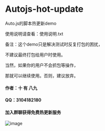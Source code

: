 # Autojs-hot-update
Auto.js的脚本热更新demo

使用说明请查看：使用说明.txt

备注：这个demo只是解决测试时反复打包的困扰，

不建议最终打包给用户时使用。

当然，如果你的用户不会抓包等操作，

那就可以继续使用。否则，建议放弃。

#### 作者：十 有 八九

#### QQ：3104182180

#### 加入群聊获得免费热更新服务

![image](https://github.com/xsk666/Autojs-hot-update/blob/master/二维码.JPG)

